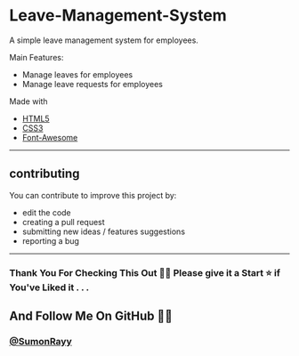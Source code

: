 # Leave-Management-System

A simple leave management system for employees.

Main Features:
- Manage leaves for employees
- Manage leave requests for employees

Made with 
- [HTML5](https://developer.mozilla.org/en-US/docs/Web/Guide/HTML/HTML5)
- [CSS3](https://developer.mozilla.org/en-US/docs/Web/CSS/CSS3)
- [Font-Awesome](https://fontawesome.com/v4.7.0/icons/)

--------------
## contributing

You can contribute to improve this project by:

- edit the code
- creating a pull request
- submitting new ideas / features suggestions
- reporting a bug
--------------

### Thank You For Checking This Out 🥰🤗 Please give it a Start ⭐ if You've Liked it . . .
## And Follow Me On GitHub 🙏🏻

### [@SumonRayy](https://github.com/SumonRayy)


